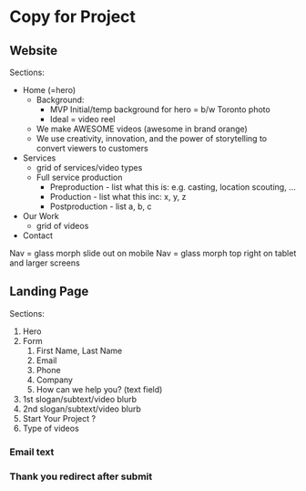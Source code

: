 # Copy for Project

## Website

Sections:

- Home (=hero)
  - Background:
    - MVP Initial/temp background for hero = b/w Toronto photo
    - Ideal = video reel
  - We make AWESOME videos (awesome in brand orange)
  - We use creativity, innovation, and the power of storytelling to convert viewers to customers
- Services
  - grid of services/video types
  - Full service production
    - Preproduction - list what this is: e.g. casting, location scouting, ...
    - Production - list what this inc: x, y, z
    - Postproduction - list a, b, c
- Our Work
  - grid of videos
- Contact

Nav = glass morph slide out on mobile
Nav = glass morph top right on tablet and larger screens

## Landing Page

Sections:

1. Hero
2. Form
   1. First Name, Last Name
   2. Email
   3. Phone
   4. Company
   5. How can we help you? (text field)
3. 1st slogan/subtext/video blurb
4. 2nd slogan/subtext/video blurb
5. Start Your Project ?
6. Type of videos

### Email text

### Thank you redirect after submit
